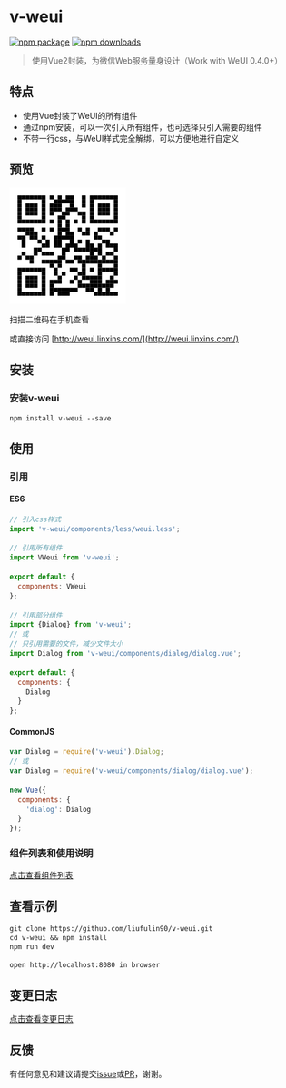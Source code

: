 # v-weui

[![npm package][npm-badge]][npm] [![npm downloads][downloads-badge]][npm]

> 使用Vue2封装，为微信Web服务量身设计（Work with WeUI 0.4.0+）

## 特点

* 使用Vue封装了WeUI的所有组件
* 通过npm安装，可以一次引入所有组件，也可选择只引入需要的组件
* 不带一行css，与WeUI样式完全解绑，可以方便地进行自定义

## 预览

![qr-examples](./docs/images/qr-examples.png)

扫描二维码在手机查看

或直接访问 [http://weui.linxins.com/](http://weui.linxins.com/)

## 安装

### 安装v-weui

```
npm install v-weui --save
```

## 使用

### 引用

#### ES6

```javascript
// 引入css样式
import 'v-weui/components/less/weui.less';

// 引用所有组件
import VWeui from 'v-weui';

export default {
  components: VWeui
};

// 引用部分组件
import {Dialog} from 'v-weui';
// 或
// 只引用需要的文件，减少文件大小
import Dialog from 'v-weui/components/dialog/dialog.vue';

export default {
  components: {
    Dialog
  }
};

```

#### CommonJS

```javascript
var Dialog = require('v-weui').Dialog;
// 或
var Dialog = require('v-weui/components/dialog/dialog.vue');

new Vue({
  components: {
    'dialog': Dialog
  }
});
```

### 组件列表和使用说明

[点击查看组件列表](./docs/components.md)

## 查看示例

```
git clone https://github.com/liufulin90/v-weui.git
cd v-weui && npm install
npm run dev

open http://localhost:8080 in browser
```

## 变更日志

[点击查看变更日志](./docs/CHANGELOG.md)

## 反馈

有任何意见和建议请提交[issue](https://github.com/liufulin90/v-weui/issues)或[PR](https://github.com/liufulin90/v-weui/pulls)，谢谢。

[npm-badge]: https://img.shields.io/npm/v/v-weui.svg?style=flat-square
[npm]: https://www.npmjs.com/package/v-weui

[downloads-badge]: https://img.shields.io/npm/dm/v-weui.svg?style=flat-square
